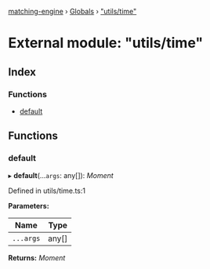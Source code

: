 [matching-engine](../README.md) › [Globals](../globals.md) › ["utils/time"](_utils_time_.md)

# External module: "utils/time"

## Index

### Functions

* [default](_utils_time_.md#default)

## Functions

###  default

▸ **default**(...`args`: any[]): *Moment*

Defined in utils/time.ts:1

**Parameters:**

Name | Type |
------ | ------ |
`...args` | any[] |

**Returns:** *Moment*
